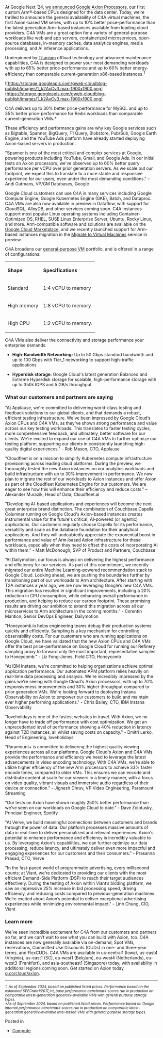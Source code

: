 At Google Next ‘24, [we announced Google Axion Processors](https://cloud.google.com/blog/products/compute/introducing-googles-new-arm-based-cpu), our first custom Arm®-based CPUs designed for the data center. Today, we’re thrilled to announce the general availability of C4A virtual machines, the first Axion-based VM series, with up to 10% better price-performance than the latest generation Arm-based instances available from leading cloud providers. C4A VMs are a great option for a variety of general-purpose workloads like web and app servers, containerized microservices, open-source databases, in-memory caches, data analytics engines, media processing, and AI inference applications. 

Underpinned by [Titanium](https://cloud.google.com/titanium) offload technology and advanced maintenance capabilities, C4A is designed to power your most demanding workloads with up to 65% better price-performance and up to 60% better energy-efficiency than comparable current-generation x86-based instances.<sup>1</sup>

![https://storage.googleapis.com/gweb-cloudblog-publish/images/1_k2AxCv3.max-1900x1900.png](https://storage.googleapis.com/gweb-cloudblog-publish/images/1_k2AxCv3.max-1900x1900.png)

C4A delivers up to 30% better price-performance for MySQL and up to 35% better price-performance for Redis workloads than comparable current-generation VMs.\*

These efficiency and performance gains are why key Google services such as Bigtable, Spanner, BigQuery, F1 Query, Blobstore, Pub/Sub, Google Earth Engine, and the YouTube Ads platform have already started deploying Axion-based servers in production.

"Spanner is one of the most critical and complex services at Google, powering products including YouTube, Gmail, and Google Ads. In our initial tests on Axion processors, we've observed up to 60% better query performance per vCPU over prior generation servers. As we scale out our footprint, we expect this to translate to a more stable and responsive experience for our users, even under the most demanding conditions." – Andi Gutmans, VP/GM Databases, Google

Google Cloud customers can use C4A in many services including Google Compute Engine, Google Kubernetes Engine (GKE), Batch, and Dataproc. C4A VMs are also now available in preview in Dataflow, with support for CloudSQL, AlloyDB, and other services coming soon. C4A instances support most popular Linux operating systems including Container-Optimized OS, RHEL, SUSE Linux Enterprise Server, Ubuntu, Rocky Linux, and more. Arm-compatible software and solutions are available on the [Google Cloud Marketplace](https://cloud.google.com/marketplace?hl=en), and we recently launched support for Arm-based instances migration in the [Migrate to Virtual Machines](https://cloud.google.com/migrate/virtual-machines) service in preview.

C4A broadens our [general-purpose VM](https://cloud.google.com/compute/docs/general-purpose-machines) portfolio, and is offered in a range of configurations:

<table><colgroup><col><col></colgroup><tbody><tr><td data-darkreader-inline-border-top="" data-darkreader-inline-border-right="" data-darkreader-inline-border-bottom="" data-darkreader-inline-border-left=""><p><strong>Shape&nbsp;</strong></p></td><td data-darkreader-inline-border-top="" data-darkreader-inline-border-right="" data-darkreader-inline-border-bottom="" data-darkreader-inline-border-left=""><p><strong>Specifications</strong></p></td></tr><tr><td data-darkreader-inline-border-top="" data-darkreader-inline-border-right="" data-darkreader-inline-border-bottom="" data-darkreader-inline-border-left=""><p><span>Standard</span></p></td><td data-darkreader-inline-border-top="" data-darkreader-inline-border-right="" data-darkreader-inline-border-bottom="" data-darkreader-inline-border-left=""><p><span>1:4 vCPU to memory</span></p></td></tr><tr><td data-darkreader-inline-border-top="" data-darkreader-inline-border-right="" data-darkreader-inline-border-bottom="" data-darkreader-inline-border-left=""><p><span>High memory</span></p></td><td data-darkreader-inline-border-top="" data-darkreader-inline-border-right="" data-darkreader-inline-border-bottom="" data-darkreader-inline-border-left=""><p><span>1:8 vCPU to memory</span></p></td></tr><tr><td data-darkreader-inline-border-top="" data-darkreader-inline-border-right="" data-darkreader-inline-border-bottom="" data-darkreader-inline-border-left=""><p><span>High CPU</span></p></td><td data-darkreader-inline-border-top="" data-darkreader-inline-border-right="" data-darkreader-inline-border-bottom="" data-darkreader-inline-border-left=""><p><span>1:2 vCPU to memory.</span></p></td></tr></tbody></table>

C4A VMs also deliver the connectivity and storage performance your enterprise demands:

-   **High-Bandwidth Networking:** Up to 50 Gbps standard bandwidth and up to 100 Gbps with Tier\_1 networking to support high-traffic applications
    
-   **Hyperdisk storage:** Google Cloud's latest generation Balanced and Extreme Hyperdisk storage for scalable, high-performance storage with up to 350k IOPS and 5 GB/s throughput
    

### **What our customers and partners are saying**

"At Applause, we're committed to delivering world-class testing and feedback solutions to our global clients, and that demands a robust, efficient testing infrastructure. We've been impressed by Google Cloud’s Axion CPUs and C4A VMs, as they've shown strong performance and value across our key testing workloads. This translates to faster testing cycles, more comprehensive feedback, and ultimately, better software for our clients. We're excited to expand our use of C4A VMs to further optimize our testing platform, supporting our clients in consistently launching high-quality digital experiences." - Rob Mason, CTO, Applause

"Cloudfleet is on a mission to simplify Kubernetes compute infrastructure provisioning across leading cloud platforms. During the preview, we thoroughly tested the new Axion instances on our analytics workloads and build infrastructure with up to 30% improvement in performance. We now plan to migrate the rest of our workloads to Axion instances and offer Axion as part of the Cloudfleet Kubernetes Engine for our customers. We are eager to see how this will enhance their efficiency and reduce costs." – Alexander Murazik, Head of Data, Cloudfleet.ai

"Developing AI-based applications and experiences will become the next great enterprise brand distinction. The combination of Couchbase Capella Columnar running on Google Cloud's Axion-based instances creates instrumental value for the future's critical, AI-powered (or agentic) applications. Our customers regularly choose Capella for its performance, versatility and scale as the database foundation for their analytical applications. And they will undoubtedly appreciate the exponential boost in performance and value of Arm-based Axion infrastructure for these workloads, especially when they need to offset the costs of incorporating AI within them.” \- Matt McDonough, SVP of Product and Partners, Couchbase

“At Dailymotion, our focus is always on delivering the highest performance and efficiency for our services. As part of this commitment, we recently migrated our entire Machine Learning-powered recommendation stack to Google Cloud. Looking ahead, we are pushing the boundaries further by transitioning part of our workloads to Arm architecture. After starting with T2A instances a year ago, we are now leveraging Google’s new C4A VMs. This migration has resulted in significant improvements, including a 20% reduction in CPU consumption, while enhancing overall performance in production, and helping to reduce our carbon footprint. These promising results are driving our ambition to extend this migration across all our microservices to Arm architecture in the coming months.” \- Corentin Mantion, Senior DevOps Engineer, Dailymotion

"Honeycomb.io helps engineering teams debug their production systems quickly and efficiently. Sampling is a key mechanism for controlling observability costs. For our customers who are running applications on Google Cloud, we have validated that the new Axion CPUs and C4A VMs offer the best price-performance on Google Cloud for running our Refinery sampling proxy to forward only the most important, representative samples to Honeycomb." \- Liz Fong-Jones, Field CTO, Honeycomb

"At IBM Instana, we're committed to helping organizations achieve optimal application performance. Our automated APM platform relies heavily on real-time data processing and analysis. We're incredibly impressed by the gains we're seeing with Google Cloud's Axion processors, with up to 70% responsiveness improvements and 30% higher throughput compared to prior generation VMs. We're looking forward to deploying Instana Observability on Axion to empower our customers to build and maintain ever higher performing applications." - Chris Bailey, CTO, IBM Instana Observability

"loveholidays is one of the fastest websites in travel. With Axion, we no longer have to trade off performance with cost optimization. We get an unprecedented level of performance showing a 40% reduction in latency against T2D instances, all whilst saving costs on capacity." - Dmitri Lerko, Head of Engineering, loveholidays

"Paramount+ is committed to delivering the highest quality viewing experiences across all our platforms. Google Cloud's Axion and C4A VMs provide the performance and efficiency we need to leverage the latest advancements in video encoding technology. With C4A VMs, we're able to utilize higher efficiency of the new Arm processors to achieve 33% faster encode times, compared to older VMs. This ensures we can encode and distribute content at scale for our viewers in a timely manner, with a focus on video quality, vibrant visuals and immersive audio regardless of their device or connection." \- Jignesh Dhruv, VP Video Engineering, Paramount Streaming

“Our tests on Axion have shown roughly 250% better performance than we’ve seen on our workloads on Google Cloud to date." \- Dave Zolotusky, Principal Engineer, Spotify

"At Verve, we build meaningful connections between customers and brands through the power of data. Our platform processes massive amounts of data in real-time to deliver personalized and relevant experiences. Axion's potential to enhance performance and efficiency is incredibly valuable to us. By leveraging Axion's capabilities, we can further optimize our data processing, reduce latency, and ultimately deliver even more impactful and engaging experiences for our customers and their consumers." - Prasanna Prasad, CTO, Verve

"In the fast-paced world of programmatic advertising, every millisecond counts; at Viant, we're dedicated to providing our clients with the most efficient Demand-Side Platform (DSP) to reach their target audiences effectively. During the testing of Axion within Viant’s bidding platform, we saw an impressive 25% increase in bid processing speed, driving efficiency, and reducing costs compared to previous-generation machines. We’re excited about Axion’s potential to deliver exceptional advertising experiences while minimizing environmental impact." \- Linh Chung, CIO, Viant

### **Learn more**

We’ve seen incredible excitement for C4A from our customers and partners so far, and we can’t wait to see what you can build with Axion, too. C4A instances are now generally available via on-demand, Spot VMs, reservations, Committed Use Discounts (CUDs) in one- and three-year terms, and FlexCUDs. C4A VMs are available in us-central1 (Iowa), us-east4 (Virginia), us-east1 (SC), eu-west1 (Belgium), eu-west4 (Netherlands), eu-west3 (Frankfurt), and asia-southeast1 (Singapore) today, with availability in additional regions coming soon. Get started on Axion today [g.co/cloud/axion](http://g.co/cloud/axion).

___

<sup><em>1. <span>As of September 2024, based on published listed prices. Performance based on the estimated SPECrate®2017_int_base performance benchmark scores run in production on comparable latest-generation generally-available VMs with general purpose storage types.<br></span>*<span>As of September 2024, based on published listed prices. Performance based on Google internal performance benchmark scores run in production on comparable latest-generation generally-available Intel-based VMs with general purpose storage types.</span></em></sup>

Posted in

-   [Compute](https://cloud.google.com/blog/products/compute)